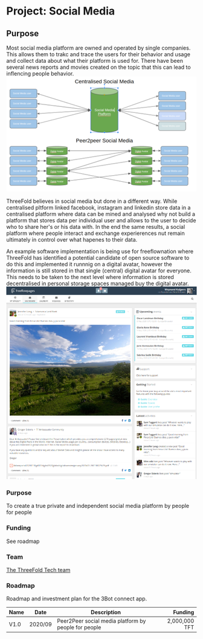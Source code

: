 # Project: Social Media

## Purpose
Most social media platform are owned and operated by single companies. This allows them to trakc and trace the users for their behavior and usage and collect data about what their platform is used for.  There have been several news reports and movies created on the topic that this can lead to inflencing people behavior.
![](./img/socialmedia_diff.png)

ThreeFold believes in social media but done in a different way.  While centralised pltform linked facebook, instagram and linkedin store data in a centralised platform where data can be mined and analysed why not build a platform that stores data per individual user and allows to the user to decide who to share her's or his data with. In the end the same results, a social platform where people interact and exchange experierences nut remain ultimately in control over what hapenes to their data.

An example software implementation is being use for freeflownation where ThreeFold has identified a potential candidate of open source software to do this and implemented it runnnig on a digital avatar, however the information is still stored in that single (central) digital avatar for everyone.  This needs to be taken to the next level where information is stored decentralised in personal storage spaces managed buy the digital avatar. 
![](./img/freeflowpages.png)

### Purpose
To create a true private and independent social media platform by people for people

### Funding
See roadmap

### Team

[The ThreeFold Tech team](https://www.threefold.tech)

### Roadmap

Roadmap and investment plan for the 3Bot connect app.

| Name         | Date   | Description | Funding |
|:-------------|--------|-------------|---------:|
| V1.0 |  2020/09 | Peer2Peer social media platform by people for people | 2,000,000 TFT |